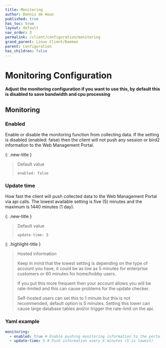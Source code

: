 ```yaml
---
title: Monitoring
author: Dennis de Houx
published: true
has_toc: true
layout: default
nav_order: 3
permalink: /client/configuration/monitoring
grand_parent: Linux Client/Daemon
parent: Configuration
has_children: false
---
```


# Monitoring Configuration

**Adjust the monitoring configuration if you want to use this, by default this is disabled to save bandwidth and cpu processing**

## Monitoring

### Enabled

Enable or disable the monitoring function from collecting data. If the setting is disabled (enabled: false) then the client will not push any session or bird2 information to the Web Management Portal.

{: .new-title }

> Default value
>
> `enabled: false`

### Update time

How fast the client will push collected data to the Web Management Portal via api calls. The lowest available setting is five (5) minutes and the maximum is 1440 minutes (1 day).

{: .new-title }

> Default value
>
> `update-time: 5`

{: .highlight-title }

> Hosted information
>
> Keep in mind that the lowest setting is depending on the type of account you have, it could be as low as 5 minutes for enterprise customers or 60 minutes for home/hobby users.
>
> If you put this more frequent then your account allows you will be rate-limited and this can cause problems for the update checker.
>
> Self-hosted users can set this to 1 minute but this is not recommended, default option is 5 minutes. Setting this lower can cause large database tables and/or trigger the rate-limit on the api.

### Yaml example

```yaml
monitoring:
  - enabled: true # Enable pushing monitoring information to the portal
  - update-time: 5 # Push information every X minutes (5 is lowest)
```
